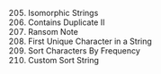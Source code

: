 205. Isomorphic Strings
219. Contains Duplicate II
383. Ransom Note
387. First Unique Character in a String
451. Sort Characters By Frequency
791. Custom Sort String